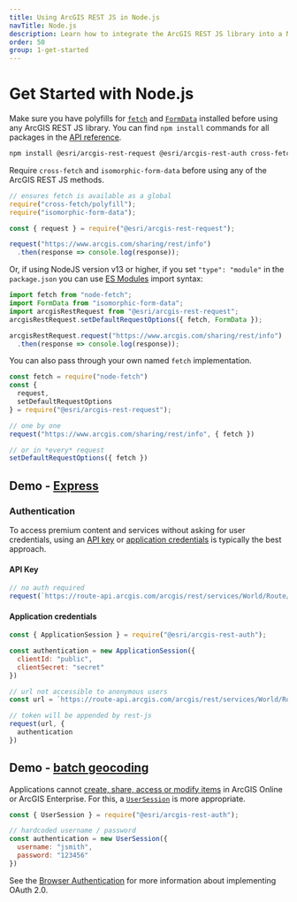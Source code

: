 ```yaml
---
title: Using ArcGIS REST JS in Node.js
navTitle: Node.js
description: Learn how to integrate the ArcGIS REST JS library into a Node.js app.
order: 50
group: 1-get-started
---
```


# Get Started with Node.js

Make sure you have polyfills for [`fetch`](https://github.com/lquixada/cross-fetch) and [`FormData`](https://github.com/form-data/isomorphic-form-data) installed before using any ArcGIS REST JS library. You can find `npm install` commands for all packages in the [API reference](/arcgis-rest-js/api).

```bash
npm install @esri/arcgis-rest-request @esri/arcgis-rest-auth cross-fetch isomorphic-form-data
```

Require `cross-fetch` and `isomorphic-form-data` before using any of the ArcGIS REST JS methods.

```js
// ensures fetch is available as a global
require("cross-fetch/polyfill");
require("isomorphic-form-data");

const { request } = require("@esri/arcgis-rest-request");

request("https://www.arcgis.com/sharing/rest/info")
  .then(response => console.log(response));
```

Or, if using NodeJS version v13 or higher, if you set `"type": "module"` in the `package.json` you can use [ES Modules](https://nodejs.org/docs/latest-v12.x/api/packages.html#packages_determining_module_system) import syntax:

```js
import fetch from "node-fetch";
import FormData from "isomorphic-form-data";
import arcgisRestRequest from "@esri/arcgis-rest-request";
arcgisRestRequest.setDefaultRequestOptions({ fetch, FormData });

arcgisRestRequest.request("https://www.arcgis.com/sharing/rest/info")
  .then(response => console.log(response));
```

You can also pass through your own named `fetch` implementation.

```js
const fetch = require("node-fetch")
const {
  request,
  setDefaultRequestOptions
} = require("@esri/arcgis-rest-request");

// one by one
request("https://www.arcgis.com/sharing/rest/info", { fetch })

// or in *every* request
setDefaultRequestOptions({ fetch })
```

## Demo - [Express](https://github.com/Esri/arcgis-rest-js/tree/master/demos/express)

### Authentication

To access premium content and services without asking for user credentials, using an [API key](https://developers.arcgis.com/documentation/mapping-apis-and-services/security/api-keys/) or [application credentials](https://developers.arcgis.com/documentation/mapping-apis-and-services/security/application-credentials/) is typically the best approach.

#### API Key

```js
// no auth required
request(`https://route-api.arcgis.com/arcgis/rest/services/World/Route/NAServer/Route_World/solve?token={API_KEY}`)
```

#### Application credentials

```js
const { ApplicationSession } = require("@esri/arcgis-rest-auth");

const authentication = new ApplicationSession({
  clientId: "public",
  clientSecret: "secret"
})

// url not accessible to anonymous users
const url = `https://route-api.arcgis.com/arcgis/rest/services/World/Route/NAServer/Route_World`

// token will be appended by rest-js
request(url, {
  authentication
})
```

## Demo - [batch geocoding](https://github.com/Esri/arcgis-rest-js/tree/master/demos/batch-geocoder-node)

Applications cannot [create, share, access or modify items](https://developers.arcgis.com/documentation/core-concepts/security-and-authentication/limitations-of-application-authentication/) in ArcGIS Online or ArcGIS Enterprise. For this, a [`UserSession`](/arcgis-rest-js/api/auth/UserSession/) is more appropriate.

```js
const { UserSession } = require("@esri/arcgis-rest-auth");

// hardcoded username / password
const authentication = new UserSession({
  username: "jsmith",
  password: "123456"
})
```

See the [Browser Authentication](../browser-authentication/) for more information about implementing OAuth 2.0.
